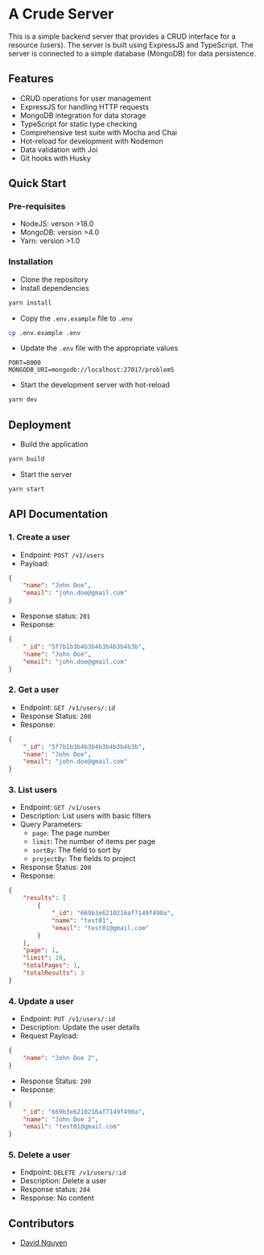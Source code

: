 # A Crude Server

This is a simple backend server that provides a CRUD interface for a resource (users). The server is built using ExpressJS and TypeScript. The server is connected to a simple database (MongoDB) for data persistence.

## Features
- CRUD operations for user management
- ExpressJS for handling HTTP requests
- MongoDB integration for data storage
- TypeScript for static type checking
- Comprehensive test suite with Mocha and Chai
- Hot-reload for development with Nodemon
- Data validation with Joi
- Git hooks with Husky


## Quick Start

### Pre-requisites

- NodeJS: verson >18.0
- MongoDB: version >4.0
- Yarn: version >1.0

### Installation

- Clone the repository
- Install dependencies

```bash
yarn install
```

- Copy the `.env.example` file to `.env`

```bash
cp .env.example .env
```

- Update the `.env` file with the appropriate values

```
PORT=8000
MONGODB_URI=mongodb://localhost:27017/problem5
```

- Start the development server with hot-reload

```bash
yarn dev
```

## Deployment

- Build the application

```bash
yarn build
```

- Start the server

```bash
yarn start
```

## API Documentation

### 1. Create a user

- Endpoint: `POST /v1/users`
- Payload:

```json
{
    "name": "John Doe",
    "email": "john.doe@gmail.com"
}
```

- Response status: `201`
- Response:

```json
{
    "_id": "5f7b1b3b4b3b4b3b4b3b4b3b",
    "name": "John Doe",
    "email": "john.doe@gmail.com"
}
```

### 2. Get a user

- Endpoint: `GET /v1/users/:id`
- Response Status: `200`
- Response:

```json
{
    "_id": "5f7b1b3b4b3b4b3b4b3b4b3b",
    "name": "John Doe",
    "email": "john.doe@gmail.com"
}
```


### 3. List users

- Endpoint: `GET /v1/users`
- Description: List users with basic filters
- Query Parameters:
    - `page`: The page number
    - `limit`: The number of items per page
    - `sortBy`: The field to sort by
    - `projectBy`: The fields to project
- Response Status: `200`
- Response:

```json
{
    "results": [
        {
            "_id": "669b3e6210216af7149f490a",
            "name": "test01",
            "email": "test01@gmail.com"
        }
    ],
    "page": 1,
    "limit": 10,
    "totalPages": 1,
    "totalResults": 3
}
```

### 4. Update a user

- Endpoint: `PUT /v1/users/:id`
- Description: Update the user details
- Request Payload:

```json
{
    "name": "John Doe 2",
}
```

- Response Status: `200`
- Response:

```json
{
    "_id": "669b3e6210216af7149f490a",
    "name": "John Doe 2",
    "email": "test01@gmail.com"
}
```

### 5. Delete a user

- Endpoint: `DELETE /v1/users/:id`
- Description: Delete a user
- Response status: `204`
- Response: No content

## Contributors

- [David Nguyen](https://github.com/duyk16)